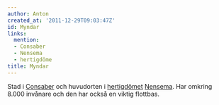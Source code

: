 ```yaml
---
author: Anton
created_at: '2011-12-29T09:03:47Z'
id: Myndar
links:
  mention:
  - Consaber
  - Nensema
  - hertigdöme
title: Myndar
---
```


Stad i [Consaber] och huvudorten i [hertigdömet][] [Nensema]. Har omkring 8.000 invånare och den har
också en viktig flottbas.

  [Consaber]: Consaber
  [hertigdömet]: hertigdöme
  [Nensema]: Nensema
